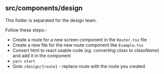 ## src/components/design

This folder is separated for the design team.

Follow these steps:-

- Create a route for a new screen component in the `Router.tsx` file
- Create a new file for the new route component like `Example.tsx`
- Convert html to react usable code (_eg. converting class to className_) and add it in the component
- `yarn start`
- Goto `/design/{route}` - replace route with the route you created
